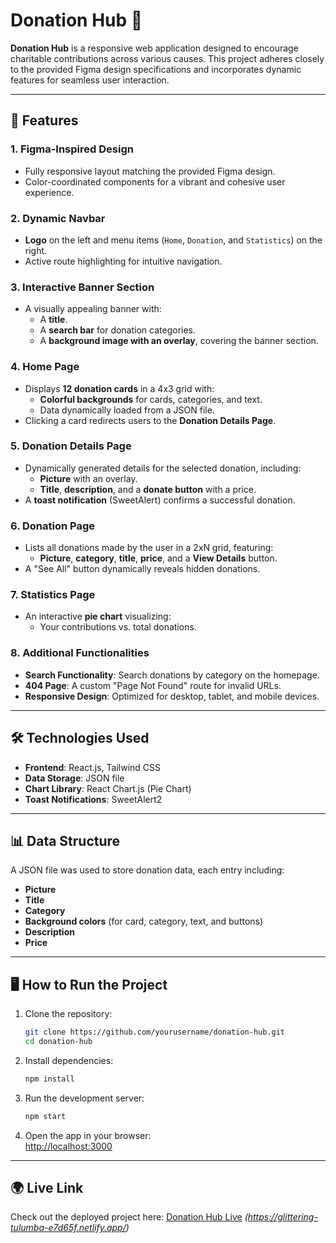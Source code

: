 # Donation Hub 🌟  

**Donation Hub** is a responsive web application designed to encourage charitable contributions across various causes. This project adheres closely to the provided Figma design specifications and incorporates dynamic features for seamless user interaction.  

---

## 🚀 Features  

### 1. **Figma-Inspired Design**  
- Fully responsive layout matching the provided Figma design.  
- Color-coordinated components for a vibrant and cohesive user experience.  

### 2. **Dynamic Navbar**  
- **Logo** on the left and menu items (`Home`, `Donation`, and `Statistics`) on the right.  
- Active route highlighting for intuitive navigation.  

### 3. **Interactive Banner Section**  
- A visually appealing banner with:  
  - A **title**.  
  - A **search bar** for donation categories.  
  - A **background image with an overlay**, covering the banner section.  

### 4. **Home Page**  
- Displays **12 donation cards** in a 4x3 grid with:  
  - **Colorful backgrounds** for cards, categories, and text.  
  - Data dynamically loaded from a JSON file.  
- Clicking a card redirects users to the **Donation Details Page**.  

### 5. **Donation Details Page**  
- Dynamically generated details for the selected donation, including:  
  - **Picture** with an overlay.  
  - **Title**, **description**, and a **donate button** with a price.  
- A **toast notification** (SweetAlert) confirms a successful donation.  

### 6. **Donation Page**  
- Lists all donations made by the user in a 2xN grid, featuring:  
  - **Picture**, **category**, **title**, **price**, and a **View Details** button.  
- A "See All" button dynamically reveals hidden donations.  

### 7. **Statistics Page**  
- An interactive **pie chart** visualizing:  
  - Your contributions vs. total donations.  

### 8. **Additional Functionalities**  
- **Search Functionality**: Search donations by category on the homepage.  
- **404 Page**: A custom "Page Not Found" route for invalid URLs.  
- **Responsive Design**: Optimized for desktop, tablet, and mobile devices.  

---

## 🛠️ Technologies Used  

- **Frontend**: React.js, Tailwind CSS  
- **Data Storage**: JSON file  
- **Chart Library**: React Chart.js (Pie Chart)  
- **Toast Notifications**: SweetAlert2  

---

## 📊 Data Structure  

A JSON file was used to store donation data, each entry including:  
- **Picture**  
- **Title**  
- **Category**  
- **Background colors** (for card, category, text, and buttons)  
- **Description**  
- **Price**  

---

## 🖥️ How to Run the Project  

1. Clone the repository:  
   ```bash  
   git clone https://github.com/yourusername/donation-hub.git  
   cd donation-hub  
   ```  

2. Install dependencies:  
   ```bash  
   npm install  
   ```  

3. Run the development server:  
   ```bash  
   npm start  
   ```  

4. Open the app in your browser:  
   [http://localhost:3000](http://localhost:3000)  

---

## 🌍 Live Link  

Check out the deployed project here: [Donation Hub Live](#) *(https://glittering-tulumba-e7d65f.netlify.app/)*  